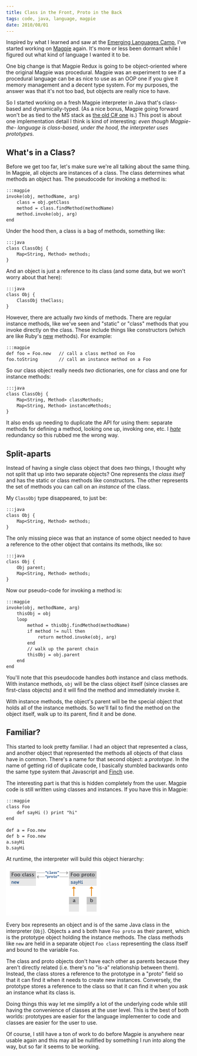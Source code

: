 ```yaml
---
title: Class in the Front, Proto in the Back
tags: code, java, language, magpie
date: 2010/08/01
---
```

Inspired by what I learned and saw at the [Emerging Languages Camp](http://emerginglangs.com/), I've
started working on [Magpie](http://bitbucket.org/munificent/magpie) again. It's more or less been dormant while I
figured out what kind of language I wanted it to be.

One big change is that Magpie Redux is going to be object-oriented where the
original Magpie was procedural. Magpie was an experiment to see if a
procedural language can be as nice to use as an OOP one if you give it memory
management and a decent type system. For my purposes, the answer was that it's
not too bad, but objects are really nice to have.

So I started working on a fresh Magpie interpreter in Java that's class-based
and dynamically-typed. (As a nice bonus, Magpie going forward won't be as tied
to the MS stack as [the old C# one](http://bitbucket.org/munificent/magpie/src/tip/csharp/) is.) This post is about one
implementation detail I think is kind of interesting: *even though Magpie-the-
language is class-based, under the hood, the interpreter uses prototypes.*

## What's in a Class?

Before we get too far, let's make sure we're all talking about the same thing.
In Magpie, all objects are instances of a class. The class determines what
methods an object has. The pseudocode for invoking a method is:

    :::magpie
    invoke(obj, methodName, arg)
        class = obj.getClass
        method = class.findMethod(methodName)
        method.invoke(obj, arg)
    end

Under the hood then, a class is a bag of methods, something like:

    :::java
    class ClassObj {
        Map<String, Method> methods;
    }

And an object is just a reference to its class (and some data, but we won't
worry about that here):

    :::java
    class Obj {
        ClassObj theClass;
    }

However, there are actually *two* kinds of methods. There are regular instance
methods, like we've seen and "static" or "class" methods that you invoke
directly on the class. These include things like constructors (which are like
Ruby's [new](http://www.devx.com/enterprise/Article/30917/0/page/3) methods). For example:

    :::magpie
    def foo = Foo.new   // call a class method on Foo
    foo.toString        // call an instance method on a Foo

So our class object really needs *two* dictionaries, one for class and one for
instance methods:

    :::java
    class ClassObj {
        Map<String, Method> classMethods;
        Map<String, Method> instanceMethods;
    }

It also ends up needing to duplicate the API for using them: separate methods
for defining a method, looking one up, invoking one, etc. I *[hate](http://en.wikipedia.org/wiki/DRY)* redundancy so this rubbed me the wrong way.

## Split-aparts

Instead of having a single class object that does *two* things, I thought why
not split that up into two separate objects? One represents the *class itself*
and has the static or class methods like constructors. The other represents
the set of methods you can call on an *instance* of the class.

My `ClassObj` type disappeared, to just be:

    :::java
    class Obj {
        Map<String, Method> methods;
    }

The only missing piece was that an instance of some object needed to have a
reference to the other object that contains its methods, like so:

    :::java
    class Obj {
        Obj parent;
        Map<String, Method> methods;
    }

Now our pseudo-code for invoking a method is:

    :::magpie
    invoke(obj, methodName, arg)
        thisObj = obj
        loop
            method = thisObj.findMethod(methodName)
            if method != null then
                return method.invoke(obj, arg)
            end
            // walk up the parent chain
            thisObj = obj.parent
        end
    end

You'll note that this pseudocode handles *both* instance and class methods.
With instance methods, `obj` will be the class object itself (since classes
are first-class objects) and it will find the method and immediately invoke
it.

With instance methods, the object's parent will be the special object that
holds all of the instance methods. So we'll fail to find the method on the
object itself, walk up to its parent, find it and be done.

## Familiar?

This started to look pretty familiar. I had an object that represented a
class, and another object that represented the methods all objects of that
class have in common. There's a name for that second object: a *prototype*. In
the name of getting rid of duplicate code, I basically stumbled backwards onto
the same type system that Javascript and [Finch](http://finch.stuffwithstuff.com/) use.

The interesting part is that this is hidden completely from the user. Magpie
code is still written using classes and instances. If you have this in Magpie:

    :::magpie
    class Foo
        def sayHi () print "hi"
    end

    def a = Foo.new
    def b = Foo.new
    a.sayHi
    b.sayHi

At runtime, the interpreter will build this object hierarchy:

![Object hierarchy for a class Foo and two instances of it](image/2010/08/prototype-hierarchy.png "Object Hierarchy")

Every box represents an object and is of the same Java class in the
interpreter (`Obj`). Objects `a` and `b` both have `Foo proto` as their
parent, which is the prototype object holding the instance methods. The class
methods like `new` are held in a separate object `Foo class` representing the
class itself and bound to the variable `Foo`.

The class and proto objects don't have each other as parents because they
aren't directly related (i.e. there's no "is-a" relationship between them).
Instead, the class stores a reference to the prototype in a "proto" field so
that it can find it when it needs to create new instances. Conversely, the
prototype stores a reference to the class so that it can find it when you ask
an instance what its class is.

Doing things this way let me simplify a lot of the underlying code while still
having the convenience of classes at the user level. This is the best of both
worlds: prototypes are easier for the language implementer to code and classes
are easier for the user to use.

Of course, I still have a ton of work to do before Magpie is anywhere near
usable again and this may all be nullified by something I run into along the
way, but so far it seems to be working.
